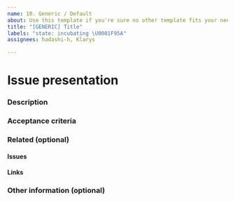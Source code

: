 ```yaml
---
name: 10. Generic / Default
about: Use this template if you're sure no other template fits your needs
title: "[GENERIC] Title"
labels: "state: incubating \U0001F95A"
assignees: hadashi-h, Klarys

---
```


# Issue presentation
### Description

### Acceptance criteria

### Related (optional)
<!--- Although this section is described as optional, because some issues are standalone, 
it is required to fill those fields, if there is any connected issue or resource. 
This would help in future reference of connected issues and finding out decisions. -->
#### Issues
<!-- Various connected issues necessary to understand the issue presented. Example: -->
<!-- 
- Epic(s): [epic name](link) or #epic_no
- Wireframes: [issue name](link) or #issue_no
- Hi-Fis: [issue name](link) or #issue_no
- Research: [issue name](link) or #issue_no
- Other: [issue name](link) or #issue_no
-->

#### Links
<!--- Various resources necessary to understand the issue presented. Example: -->
<!-- 
- [Figma](link)
- [Mural](link)
- [Slack](link)
- [Other-describe](link) 
-->

### Other information (optional)
<!--- Anything else we should know about the issue? -->
